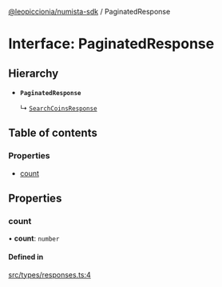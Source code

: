 [@leopiccionia/numista-sdk](../README.md) / PaginatedResponse

# Interface: PaginatedResponse

## Hierarchy

- **`PaginatedResponse`**

  ↳ [`SearchCoinsResponse`](SearchCoinsResponse.md)

## Table of contents

### Properties

- [count](PaginatedResponse.md#count)

## Properties

### count

• **count**: `number`

#### Defined in

[src/types/responses.ts:4](https://github.com/leopiccionia/numista-sdk/blob/0647f5f/src/types/responses.ts#L4)
